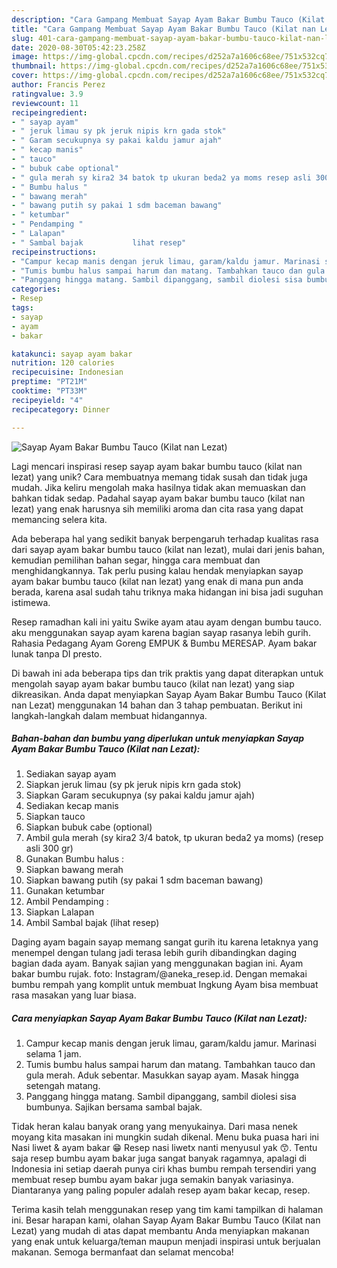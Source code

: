 ```yaml
---
description: "Cara Gampang Membuat Sayap Ayam Bakar Bumbu Tauco (Kilat nan Lezat) yang Enak Banget"
title: "Cara Gampang Membuat Sayap Ayam Bakar Bumbu Tauco (Kilat nan Lezat) yang Enak Banget"
slug: 401-cara-gampang-membuat-sayap-ayam-bakar-bumbu-tauco-kilat-nan-lezat-yang-enak-banget
date: 2020-08-30T05:42:23.258Z
image: https://img-global.cpcdn.com/recipes/d252a7a1606c68ee/751x532cq70/sayap-ayam-bakar-bumbu-tauco-kilat-nan-lezat-foto-resep-utama.jpg
thumbnail: https://img-global.cpcdn.com/recipes/d252a7a1606c68ee/751x532cq70/sayap-ayam-bakar-bumbu-tauco-kilat-nan-lezat-foto-resep-utama.jpg
cover: https://img-global.cpcdn.com/recipes/d252a7a1606c68ee/751x532cq70/sayap-ayam-bakar-bumbu-tauco-kilat-nan-lezat-foto-resep-utama.jpg
author: Francis Perez
ratingvalue: 3.9
reviewcount: 11
recipeingredient:
- " sayap ayam"
- " jeruk limau sy pk jeruk nipis krn gada stok"
- " Garam secukupnya sy pakai kaldu jamur ajah"
- " kecap manis"
- " tauco"
- " bubuk cabe optional"
- " gula merah sy kira2 34 batok tp ukuran beda2 ya moms resep asli 300 gr"
- " Bumbu halus "
- " bawang merah"
- " bawang putih sy pakai 1 sdm baceman bawang"
- " ketumbar"
- " Pendamping "
- " Lalapan"
- " Sambal bajak           lihat resep"
recipeinstructions:
- "Campur kecap manis dengan jeruk limau, garam/kaldu jamur. Marinasi selama 1 jam."
- "Tumis bumbu halus sampai harum dan matang. Tambahkan tauco dan gula merah. Aduk sebentar. Masukkan sayap ayam. Masak hingga setengah matang."
- "Panggang hingga matang. Sambil dipanggang, sambil diolesi sisa bumbunya. Sajikan bersama sambal bajak."
categories:
- Resep
tags:
- sayap
- ayam
- bakar

katakunci: sayap ayam bakar 
nutrition: 120 calories
recipecuisine: Indonesian
preptime: "PT21M"
cooktime: "PT33M"
recipeyield: "4"
recipecategory: Dinner

---
```



![Sayap Ayam Bakar Bumbu Tauco (Kilat nan Lezat)](https://img-global.cpcdn.com/recipes/d252a7a1606c68ee/751x532cq70/sayap-ayam-bakar-bumbu-tauco-kilat-nan-lezat-foto-resep-utama.jpg)

Lagi mencari inspirasi resep sayap ayam bakar bumbu tauco (kilat nan lezat) yang unik? Cara membuatnya memang tidak susah dan tidak juga mudah. Jika keliru mengolah maka hasilnya tidak akan memuaskan dan bahkan tidak sedap. Padahal sayap ayam bakar bumbu tauco (kilat nan lezat) yang enak harusnya sih memiliki aroma dan cita rasa yang dapat memancing selera kita.

Ada beberapa hal yang sedikit banyak berpengaruh terhadap kualitas rasa dari sayap ayam bakar bumbu tauco (kilat nan lezat), mulai dari jenis bahan, kemudian pemilihan bahan segar, hingga cara membuat dan menghidangkannya. Tak perlu pusing kalau hendak menyiapkan sayap ayam bakar bumbu tauco (kilat nan lezat) yang enak di mana pun anda berada, karena asal sudah tahu triknya maka hidangan ini bisa jadi suguhan istimewa.

Resep ramadhan kali ini yaitu Swike ayam atau ayam dengan bumbu tauco. aku menggunakan sayap ayam karena bagian sayap rasanya lebih gurih. Rahasia Pedagang Ayam Goreng EMPUK &amp; Bumbu MERESAP. Ayam bakar lunak tanpa DI presto.


Di bawah ini ada beberapa tips dan trik praktis yang dapat diterapkan untuk mengolah sayap ayam bakar bumbu tauco (kilat nan lezat) yang siap dikreasikan. Anda dapat menyiapkan Sayap Ayam Bakar Bumbu Tauco (Kilat nan Lezat) menggunakan 14 bahan dan 3 tahap pembuatan. Berikut ini langkah-langkah dalam membuat hidangannya.

<!--inarticleads1-->

##### Bahan-bahan dan bumbu yang diperlukan untuk menyiapkan Sayap Ayam Bakar Bumbu Tauco (Kilat nan Lezat):

1. Sediakan  sayap ayam
1. Siapkan  jeruk limau (sy pk jeruk nipis krn gada stok)
1. Siapkan  Garam secukupnya (sy pakai kaldu jamur ajah)
1. Sediakan  kecap manis
1. Siapkan  tauco
1. Siapkan  bubuk cabe (optional)
1. Ambil  gula merah (sy kira2 3/4 batok, tp ukuran beda2 ya moms) (resep asli 300 gr)
1. Gunakan  Bumbu halus :
1. Siapkan  bawang merah
1. Siapkan  bawang putih (sy pakai 1 sdm baceman bawang)
1. Gunakan  ketumbar
1. Ambil  Pendamping :
1. Siapkan  Lalapan
1. Ambil  Sambal bajak           (lihat resep)


Daging ayam bagain sayap memang sangat gurih itu karena letaknya yang menempel dengan tulang jadi terasa lebih gurih dibandingkan daging bagian dada ayam. Banyak sajian yang menggunakan bagian ini. Ayam bakar bumbu rujak. foto: Instagram/@aneka_resep.id. Dengan memakai bumbu rempah yang komplit untuk membuat Ingkung Ayam bisa membuat rasa masakan yang luar biasa. 

<!--inarticleads2-->

##### Cara menyiapkan Sayap Ayam Bakar Bumbu Tauco (Kilat nan Lezat):

1. Campur kecap manis dengan jeruk limau, garam/kaldu jamur. Marinasi selama 1 jam.
1. Tumis bumbu halus sampai harum dan matang. Tambahkan tauco dan gula merah. Aduk sebentar. Masukkan sayap ayam. Masak hingga setengah matang.
1. Panggang hingga matang. Sambil dipanggang, sambil diolesi sisa bumbunya. Sajikan bersama sambal bajak.


Tidak heran kalau banyak orang yang menyukainya. Dari masa nenek moyang kita masakan ini mungkin sudah dikenal. Menu buka puasa hari ini Nasi liwet &amp; ayam bakar 😁 Resep nasi liwetx nanti menyusul yak 😙. Tentu saja resep bumbu ayam bakar juga sangat banyak ragamnya, apalagi di Indonesia ini setiap daerah punya ciri khas bumbu rempah tersendiri yang membuat resep bumbu ayam bakar juga semakin banyak variasinya. Diantaranya yang paling populer adalah resep ayam bakar kecap, resep. 

Terima kasih telah menggunakan resep yang tim kami tampilkan di halaman ini. Besar harapan kami, olahan Sayap Ayam Bakar Bumbu Tauco (Kilat nan Lezat) yang mudah di atas dapat membantu Anda menyiapkan makanan yang enak untuk keluarga/teman maupun menjadi inspirasi untuk berjualan makanan. Semoga bermanfaat dan selamat mencoba!
